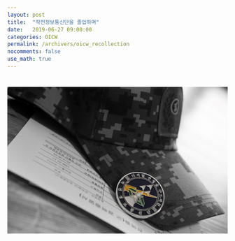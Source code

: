 ```yaml
---
layout: post
title:  "작전정보통신단을 졸업하며"
date:   2019-06-27 09:00:00
categories: OICW
permalink: /archivers/oicw_recollection
nocomments: false
use_math: true 
---
```


# 

![retirement](/assets/posts/2019-06-27-oicw-recollection/2019-06-27-00.jpg)





<!--more-->




